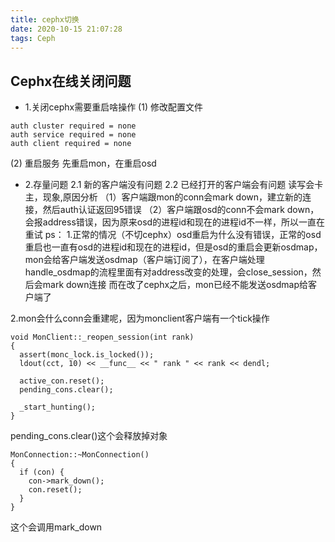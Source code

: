```yaml
---
title: cephx切换
date: 2020-10-15 21:07:28
tags: Ceph
---
```


## Cephx在线关闭问题
- 1.关闭cephx需要重启啥操作
(1) 修改配置文件
```
auth cluster required = none
auth service required = none
auth client required = none
```

(2) 重启服务
先重启mon，在重启osd

- 2.存量问题
2.1 新的客户端没有问题
2.2 已经打开的客户端会有问题
读写会卡主，现象,原因分析
（1）客户端跟mon的conn会mark down，建立新的连接，然后auth认证返回95错误
（2）客户端跟osd的conn不会mark down，会报address错误，因为原来osd的进程id和现在的进程id不一样，所以一直在重试
ps：
1.正常的情况（不切cephx）osd重启为什么没有错误，正常的osd重启也一直有osd的进程id和现在的进程id，但是osd的重启会更新osdmap，mon会给客户端发送osdmap（客户端订阅了），在客户端处理handle_osdmap的流程里面有对address改变的处理，会close_session，然后会mark down连接
而在改了cephx之后，mon已经不能发送osdmap给客户端了

2.mon会什么conn会重建呢，因为monclient客户端有一个tick操作
```
void MonClient::_reopen_session(int rank)
{
  assert(monc_lock.is_locked());
  ldout(cct, 10) << __func__ << " rank " << rank << dendl;

  active_con.reset();
  pending_cons.clear();

  _start_hunting();
}
```
pending_cons.clear()这个会释放掉对象
```
MonConnection::~MonConnection()
{
  if (con) {
    con->mark_down();
    con.reset();
  }
}
```
这个会调用mark_down

